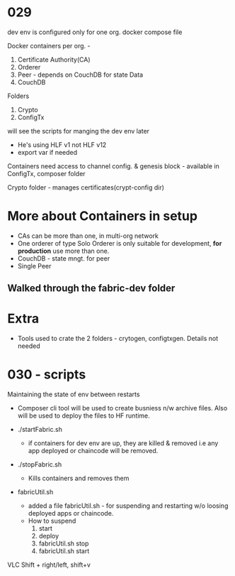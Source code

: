 # 029 

dev env is configured only for one org.
docker compose file

Docker containers per org. -
1. Certificate Authority(CA)
2. Orderer
3. Peer - depends on CouchDB for state Data
4. CouchDB

Folders
1. Crypto 
2. ConfigTx

will see the scripts for manging the dev env later

- He's using HLF v1 not HLF v12
- export var if needed

Containers need access to channel config. & genesis block - available in ConfigTx, composer folder

Crypto folder - manages certificates(crypt-config dir)

# More about Containers in setup
- CAs can be more than one, in multi-org network
- One orderer of type Solo Orderer is only suitable for development, **for production** use more than one.
- CouchDB - state mngt. for peer
- Single Peer

## Walked through the fabric-dev folder


# Extra 
- Tools used to crate the 2 folders - crytogen, configtxgen. Details not needed

# 030 - scripts

Maintaining the state of env between restarts

- Composer cli tool will be used to create busniess n/w archive files. Also will be used to deploy the files to HF runtime.

- ./startFabric.sh
    - if containers for dev env are up, they are killed & removed i.e any app deployed  or chaincode will be removed.

- ./stopFabric.sh
    - Kills containers and removes them

- fabricUtil.sh
    - added a file fabricUtil.sh - for suspending and restarting w/o loosing deployed apps or chaincode.
    - How to suspend 
        1. start
        2. deploy
        3. fabricUtil.sh stop
        4. fabricUtil.sh start






VLC
Shift + right/left, shift+v